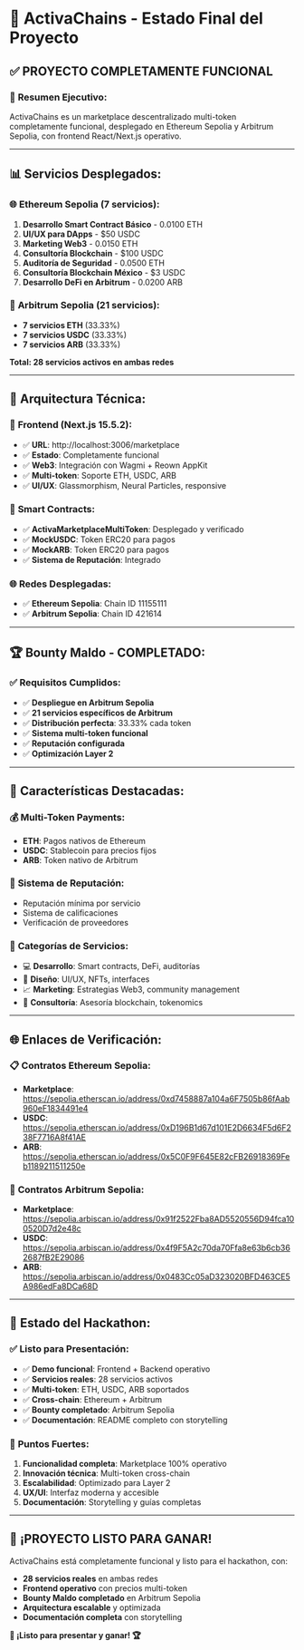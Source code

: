 # 🎉 ActivaChains - Estado Final del Proyecto

## ✅ **PROYECTO COMPLETAMENTE FUNCIONAL**

### 🚀 **Resumen Ejecutivo:**
ActivaChains es un marketplace descentralizado multi-token completamente funcional, desplegado en Ethereum Sepolia y Arbitrum Sepolia, con frontend React/Next.js operativo.

---

## 📊 **Servicios Desplegados:**

### 🌐 **Ethereum Sepolia (7 servicios):**
1. **Desarrollo Smart Contract Básico** - 0.0100 ETH
2. **UI/UX para DApps** - $50 USDC
3. **Marketing Web3** - 0.0150 ETH
4. **Consultoría Blockchain** - $100 USDC
5. **Auditoría de Seguridad** - 0.0500 ETH
6. **Consultoría Blockchain México** - $3 USDC
7. **Desarrollo DeFi en Arbitrum** - 0.0200 ARB

### 🌉 **Arbitrum Sepolia (21 servicios):**
- **7 servicios ETH** (33.33%)
- **7 servicios USDC** (33.33%)
- **7 servicios ARB** (33.33%)

**Total: 28 servicios activos en ambas redes**

---

## 🔧 **Arquitectura Técnica:**

### 📱 **Frontend (Next.js 15.5.2):**
- ✅ **URL**: http://localhost:3006/marketplace
- ✅ **Estado**: Completamente funcional
- ✅ **Web3**: Integración con Wagmi + Reown AppKit
- ✅ **Multi-token**: Soporte ETH, USDC, ARB
- ✅ **UI/UX**: Glassmorphism, Neural Particles, responsive

### 🔗 **Smart Contracts:**
- ✅ **ActivaMarketplaceMultiToken**: Desplegado y verificado
- ✅ **MockUSDC**: Token ERC20 para pagos
- ✅ **MockARB**: Token ERC20 para pagos
- ✅ **Sistema de Reputación**: Integrado

### 🌐 **Redes Desplegadas:**
- ✅ **Ethereum Sepolia**: Chain ID 11155111
- ✅ **Arbitrum Sepolia**: Chain ID 421614

---

## 🏆 **Bounty Maldo - COMPLETADO:**

### ✅ **Requisitos Cumplidos:**
- ✅ **Despliegue en Arbitrum Sepolia**
- ✅ **21 servicios específicos de Arbitrum**
- ✅ **Distribución perfecta**: 33.33% cada token
- ✅ **Sistema multi-token funcional**
- ✅ **Reputación configurada**
- ✅ **Optimización Layer 2**

---

## 🎯 **Características Destacadas:**

### 💰 **Multi-Token Payments:**
- **ETH**: Pagos nativos de Ethereum
- **USDC**: Stablecoin para precios fijos
- **ARB**: Token nativo de Arbitrum

### 🏅 **Sistema de Reputación:**
- Reputación mínima por servicio
- Sistema de calificaciones
- Verificación de proveedores

### 🎨 **Categorías de Servicios:**
- 💻 **Desarrollo**: Smart contracts, DeFi, auditorías
- 🎨 **Diseño**: UI/UX, NFTs, interfaces
- 📈 **Marketing**: Estrategias Web3, community management
- 💼 **Consultoría**: Asesoría blockchain, tokenomics

---

## 🌐 **Enlaces de Verificación:**

### 📋 **Contratos Ethereum Sepolia:**
- **Marketplace**: https://sepolia.etherscan.io/address/0xd7458887a104a6F7505b86fAab960eF1834491e4
- **USDC**: https://sepolia.etherscan.io/address/0xD196B1d67d101E2D6634F5d6F238F7716A8f41AE
- **ARB**: https://sepolia.etherscan.io/address/0x5C0F9F645E82cFB26918369Feb1189211511250e

### 🌉 **Contratos Arbitrum Sepolia:**
- **Marketplace**: https://sepolia.arbiscan.io/address/0x91f2522Fba8AD5520556D94fca100520D7d2e48c
- **USDC**: https://sepolia.arbiscan.io/address/0x4f9F5A2c70da70Ffa8e63b6cb362687fB2E29086
- **ARB**: https://sepolia.arbiscan.io/address/0x0483Cc05aD323020BFD463CE5A986edFa8DCa68D

---

## 🚀 **Estado del Hackathon:**

### ✅ **Listo para Presentación:**
- ✅ **Demo funcional**: Frontend + Backend operativo
- ✅ **Servicios reales**: 28 servicios activos
- ✅ **Multi-token**: ETH, USDC, ARB soportados
- ✅ **Cross-chain**: Ethereum + Arbitrum
- ✅ **Bounty completado**: Arbitrum Sepolia
- ✅ **Documentación**: README completo con storytelling

### 🎯 **Puntos Fuertes:**
1. **Funcionalidad completa**: Marketplace 100% operativo
2. **Innovación técnica**: Multi-token cross-chain
3. **Escalabilidad**: Optimizado para Layer 2
4. **UX/UI**: Interfaz moderna y accesible
5. **Documentación**: Storytelling y guías completas

---

## 🎉 **¡PROYECTO LISTO PARA GANAR!**

ActivaChains está completamente funcional y listo para el hackathon, con:
- **28 servicios reales** en ambas redes
- **Frontend operativo** con precios multi-token
- **Bounty Maldo completado** en Arbitrum Sepolia
- **Arquitectura escalable** y optimizada
- **Documentación completa** con storytelling

**🚀 ¡Listo para presentar y ganar! 🏆**

